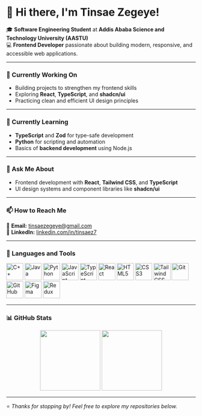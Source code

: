 # 👋 Hi there, I'm Tinsae Zegeye!

🎓 **Software Engineering Student** at **Addis Ababa Science and Technology University (AASTU)**  
💻 **Frontend Developer** passionate about building modern, responsive, and accessible web applications.

---

### 🔭 Currently Working On
- Building projects to strengthen my frontend skills  
- Exploring **React**, **TypeScript**, and **shadcn/ui**  
- Practicing clean and efficient UI design principles  

---

### 🌱 Currently Learning
- **TypeScript** and **Zod** for type-safe development  
- **Python** for scripting and automation  
- Basics of **backend development** using Node.js  

---

### 💬 Ask Me About
- Frontend development with **React**, **Tailwind CSS**, and **TypeScript**  
- UI design systems and component libraries like **shadcn/ui**  

---

### 📫 How to Reach Me
📧 **Email:** [tinsaezegeye@gmail.com](mailto:tinsaezegeye@gmail.com)  
💼 **LinkedIn:** [linkedin.com/in/tinsaez7](https://linkedin.com/in/tinsaez7)

---

### 🧰 Languages and Tools

<p align="left">
  <img src="https://cdn.jsdelivr.net/gh/devicons/devicon/icons/cplusplus/cplusplus-original.svg" alt="C++" width="45" height="45"/>
  <img src="https://cdn.jsdelivr.net/gh/devicons/devicon/icons/java/java-original.svg" alt="Java" width="45" height="45"/>
  <img src="https://cdn.jsdelivr.net/gh/devicons/devicon/icons/python/python-original.svg" alt="Python" width="45" height="45"/>
  <img src="https://cdn.jsdelivr.net/gh/devicons/devicon/icons/javascript/javascript-original.svg" alt="JavaScript" width="45" height="45"/>
  <img src="https://cdn.jsdelivr.net/gh/devicons/devicon/icons/typescript/typescript-original.svg" alt="TypeScript" width="45" height="45"/>
  <img src="https://cdn.jsdelivr.net/gh/devicons/devicon/icons/react/react-original.svg" alt="React" width="45" height="45"/>
  <img src="https://cdn.jsdelivr.net/gh/devicons/devicon/icons/html5/html5-original.svg" alt="HTML5" width="45" height="45"/>
  <img src="https://cdn.jsdelivr.net/gh/devicons/devicon/icons/css3/css3-original.svg" alt="CSS3" width="45" height="45"/>
  <img src="https://cdn.jsdelivr.net/gh/devicons/devicon/icons/tailwindcss/tailwindcss-original.svg" alt="TailwindCSS" width="45" height="45"/>
  <img src="https://cdn.jsdelivr.net/gh/devicons/devicon/icons/git/git-original.svg" alt="Git" width="45" height="45"/>
  <img src="https://cdn.jsdelivr.net/gh/devicons/devicon/icons/github/github-original.svg" alt="GitHub" width="45" height="45"/>
  <img src="https://cdn.jsdelivr.net/gh/devicons/devicon/icons/figma/figma-original.svg" alt="Figma" width="45" height="45"/>
  <img src="https://cdn.jsdelivr.net/gh/devicons/devicon/icons/redux/redux-original.svg" alt="Redux" width="45" height="45"/>
</p>

---

### 📊 GitHub Stats

<p align="center">
  <img src="https://github-readme-stats.vercel.app/api?username=TinsaeZegeye&show_icons=true&theme=tokyonight" height="160"/>
  <img src="https://github-readme-stats.vercel.app/api/top-langs/?username=TinsaeZegeye&layout=compact&theme=tokyonight" height="160"/>
</p>

---

⭐️ *Thanks for stopping by! Feel free to explore my repositories below.*
